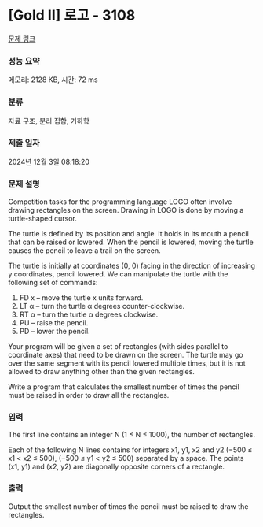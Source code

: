 # [Gold II] 로고 - 3108 

[문제 링크](https://www.acmicpc.net/problem/3108) 

### 성능 요약

메모리: 2128 KB, 시간: 72 ms

### 분류

자료 구조, 분리 집합, 기하학

### 제출 일자

2024년 12월 3일 08:18:20

### 문제 설명

<p>Competition tasks for the programming language LOGO often involve drawing rectangles on the screen. Drawing in LOGO is done by moving a turtle-shaped cursor. </p>

<p>The turtle is defined by its position and angle. It holds in its mouth a pencil that can be raised or lowered. When the pencil is lowered, moving the turtle causes the pencil to leave a trail on the screen. </p>

<p>The turtle is initially at coordinates (0, 0) facing in the direction of increasing y coordinates, pencil lowered. We can manipulate the turtle with the following set of commands: </p>

<ol>
	<li>FD x – move the turtle x units forward. </li>
	<li>LT α – turn the turtle α degrees counter-clockwise.</li>
	<li>RT α – turn the turtle α degrees clockwise. </li>
	<li>PU – raise the pencil. </li>
	<li>PD – lower the pencil. </li>
</ol>

<p>Your program will be given a set of rectangles (with sides parallel to coordinate axes) that need to be drawn on the screen. The turtle may go over the same segment with its pencil lowered multiple times, but it is not allowed to draw anything other than the given rectangles. </p>

<p>Write a program that calculates the smallest number of times the pencil must be raised in order to draw all the rectangles. </p>

### 입력 

 <p>The first line contains an integer N (1 ≤ N ≤ 1000), the number of rectangles. </p>

<p>Each of the following N lines contains for integers x1, y1, x2 and y2 (−500 ≤ x1 < x2 ≤ 500), (−500 ≤ y1 < y2 ≤ 500) separated by a space. The points (x1, y1) and (x2, y2) are diagonally opposite corners of a rectangle. </p>

### 출력 

 <p>Output the smallest number of times the pencil must be raised to draw the rectangles. </p>

<p> </p>

